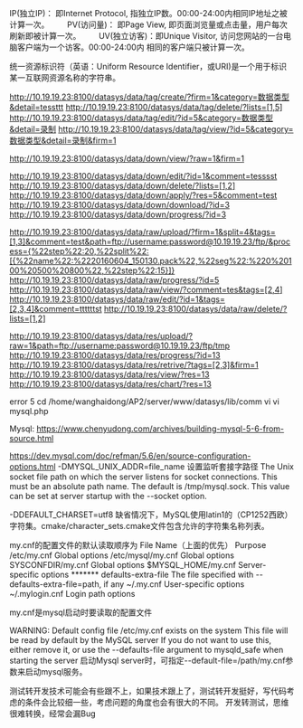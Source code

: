 




IP(独立IP)： 即Internet Protocol, 指独立IP数。00:00-24:00内相同IP地址之被计算一次。
　　PV(访问量)： 即Page View,  即页面浏览量或点击量，用户每次刷新即被计算一次。
　　UV(独立访客)：即Unique Visitor, 访问您网站的一台电脑客户端为一个访客。00:00-24:00内 相同的客户端只被计算一次。

统一资源标识符（英语：Uniform Resource Identifier，或URI)是一个用于标识某一互联网资源名称的字符串。



http://10.19.19.23:8100/datasys/data/tag/create/?firm=1&category=数据类型&detail=tessttt
http://10.19.19.23:8100/datasys/data/tag/delete/?lists=[1,5]
http://10.19.19.23:8100/datasys/data/tag/edit/?id=5&category=数据类型&detail=录制
http://10.19.19.23:8100/datasys/data/tag/view/?id=5&category=数据类型&detail=录制&firm=1

http://10.19.19.23:8100/datasys/data/down/view/?raw=1&firm=1

http://10.19.19.23:8100/datasys/data/down/edit/?id=1&comment=tesssst
http://10.19.19.23:8100/datasys/data/down/delete/?lists=[1,2]
http://10.19.19.23:8100/datasys/data/down/apply/?res=5&comment=test
http://10.19.19.23:8100/datasys/data/down/download/?id=3
http://10.19.19.23:8100/datasys/data/down/progress/?id=3

http://10.19.19.23:8100/datasys/data/raw/upload/?firm=1&split=4&tags=[1,3]&comment=test&path=ftp://username:password@10.19.19.23/ftp/&process={%22step%22:20,%22split%22:[{%22name%22:%2220160604_150130.pack%22,%22seg%22:%220%20100%20500%20800%22,%22step%22:15}]}
http://10.19.19.23:8100/datasys/data/raw/progress/?id=5
http://10.19.19.23:8100/datasys/data/raw/view/?comment=tes&tags=[2,4]
http://10.19.19.23:8100/datasys/data/raw/edit/?id=1&tags=[2,3,4]&comment=ttttttst
http://10.19.19.23:8100/datasys/data/raw/delete/?lists=[1,2]

http://10.19.19.23:8100/datasys/data/res/upload/?raw=1&path=ftp://username:password@10.19.19.23/ftp/tmp
http://10.19.19.23:8100/datasys/data/res/progress/?id=13
http://10.19.19.23:8100/datasys/data/res/retrive/?tags=[2,3]&firm=1
http://10.19.19.23:8100/datasys/data/res/view/?res=13
http://10.19.19.23:8100/datasys/data/res/chart/?res=13


error 5
cd /home/wanghaidong/AP2/server/www/datasys/lib/comm
vi vi mysql.php


Mysql: https://www.chenyudong.com/archives/building-mysql-5-6-from-source.html

https://dev.mysql.com/doc/refman/5.6/en/source-configuration-options.html
 -DMYSQL_UNIX_ADDR=file_name   设置监听套接字路径
The Unix socket file path on which the server listens for socket connections. This must be an absolute path name. The default is /tmp/mysql.sock.
This value can be set at server startup with the --socket option.

-DDEFAULT_CHARSET=utf8
缺省情况下，MySQL使用latin1的（CP1252西欧）字符集。cmake/character_sets.cmake文件包含允许的字符集名称列表。


my.cnf的配置文件的默认读取顺序为
File Name（上面的优先）    Purpose
/etc/my.cnf             Global options
/etc/mysql/my.cnf       Global options
SYSCONFDIR/my.cnf       Global options
$MYSQL_HOME/my.cnf      Server-specific options *******
defaults-extra-file     The file specified with --defaults-extra-file=path, if any
~/.my.cnf               User-specific options
~/.mylogin.cnf          Login path options

my.cnf是mysql启动时要读取的配置文件

WARNING: Default config file /etc/my.cnf exists on the system
This file will be read by default by the MySQL server
If you do not want to use this, either remove it, or use the
--defaults-file argument to mysqld_safe when starting the server
启动Mysql server时，可指定--default-file=/path/my.cnf参数来启动mysql服务。



测试转开发技术可能会有些跟不上，如果技术跟上了，测试转开发挺好，写代码考虑的条件会比较细一些，考虑问题的角度也会有很大的不同。
开发转测试，思维很难转换，经常会漏Bug